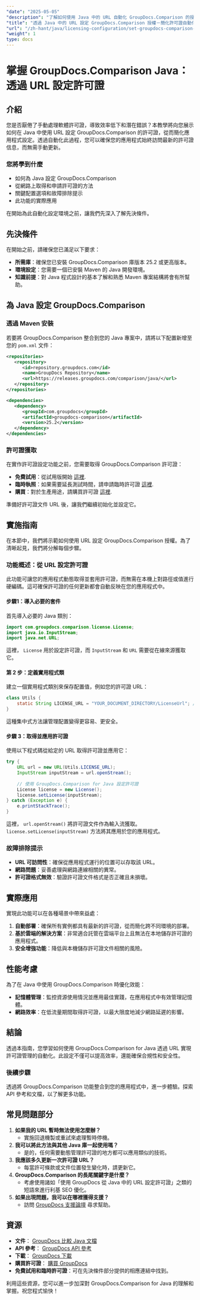 ```yaml
---
"date": "2025-05-05"
"description": "了解如何使用 Java 中的 URL 自動化 GroupDocs.Comparison 的授權。簡化您的設定並確保許可證始終保持最新。"
"title": "透過 Java 中的 URL 設定 GroupDocs.Comparison 授權－簡化許可證自動化"
"url": "/zh-hant/java/licensing-configuration/set-groupdocs-comparison-license-url-java/"
"weight": 1
type: docs
---
```

# 掌握 GroupDocs.Comparison Java：透過 URL 設定許可證

## 介紹

您是否厭倦了手動處理軟體許可證，導致效率低下和潛在錯誤？本教學將向您展示如何在 Java 中使用 URL 設定 GroupDocs.Comparison 的許可證，從而簡化應用程式設定。透過自動化此過程，您可以確保您的應用程式始終訪問最新的許可證信息，而無需手動更新。

### 您將學到什麼
- 如何為 Java 設定 GroupDocs.Comparison
- 從網路上取得和申請許可證的方法
- 關鍵配置選項和故障排除提示
- 此功能的實際應用

在開始為此自動化設定環境之前，讓我們先深入了解先決條件。

## 先決條件
在開始之前，請確保您已滿足以下要求：

- **所需庫**：確保您已安裝 GroupDocs.Comparison 庫版本 25.2 或更高版本。
- **環境設定**：您需要一個已安裝 Maven 的 Java 開發環境。
- **知識前提**：對 Java 程式設計的基本了解和熟悉 Maven 專案結構將會有所幫助。

## 為 Java 設定 GroupDocs.Comparison

### 透過 Maven 安裝
若要將 GroupDocs.Comparison 整合到您的 Java 專案中，請將以下配置新增至您的 `pom.xml` 文件：

```xml
<repositories>
   <repository>
      <id>repository.groupdocs.com</id>
      <name>GroupDocs Repository</name>
      <url>https://releases.groupdocs.com/comparison/java/</url>
   </repository>
</repositories>

<dependencies>
   <dependency>
      <groupId>com.groupdocs</groupId>
      <artifactId>groupdocs-comparison</artifactId>
      <version>25.2</version>
   </dependency>
</dependencies>
```

### 許可證獲取
在實作許可證設定功能之前，您需要取得 GroupDocs.Comparison 許可證：
- **免費試用**：從試用版開始 [這裡](https://releases。groupdocs.com/comparison/java/).
- **臨時執照**：如果需要延長測試時間，請申請臨時許可證 [這裡](https://purchase。groupdocs.com/temporary-license/).
- **購買**：對於生產用途，請購買許可證 [這裡](https://purchase。groupdocs.com/buy).

準備好許可證文件 URL 後，讓我們繼續初始化並設定它。

## 實施指南
在本節中，我們將示範如何使用 URL 設定 GroupDocs.Comparison 授權。為了清晰起見，我們將分解每個步驟。

### 功能概述：從 URL 設定許可證
此功能可讓您的應用程式動態取得並套用許可證，而無需在本機上對路徑或值進行硬編碼。這可確保許可證的任何更新都會自動反映在您的應用程式中。

#### 步驟1：導入必要的套件
首先導入必要的 Java 類別：

```java
import com.groupdocs.comparison.license.License;
import java.io.InputStream;
import java.net.URL;
```
這裡， `License` 用於設定許可證，而 `InputStream` 和 `URL` 需要從在線來源獲取它。

#### 第 2 步：定義實用程式類
建立一個實用程式類別來保存配置值，例如您的許可證 URL：

```java
class Utils {
    static String LICENSE_URL = "YOUR_DOCUMENT_DIRECTORY/LicenseUrl"; // 用實際許可證 URL 路徑替換
}
```
這種集中式方法讓管理配置變得更容易、更安全。

#### 步驟 3：取得並應用許可證
使用以下程式碼從給定的 URL 取得許可證並應用它：

```java
try {
    URL url = new URL(Utils.LICENSE_URL);
    InputStream inputStream = url.openStream();
    
    // 使用 GroupDocs.Comparison for Java 設定許可證
    License license = new License();
    license.setLicense(inputStream);
} catch (Exception e) {
    e.printStackTrace();
}
```
這裡， `url.openStream()` 將許可證文件作為輸入流獲取。 `license.setLicense(inputStream)` 方法將其應用於您的應用程式。

### 故障排除提示
- **URL 可訪問性**：確保從應用程式運行的位置可以存取該 URL。
- **網路問題**：妥善處理與網路連線相關的異常。
- **許可證格式無效**：驗證許可證文件格式是否正確且未損壞。

## 實際應用
實現此功能可以在各種場景中帶來益處：
1. **自動部署**：確保所有實例都具有最新的許可證，從而簡化跨不同環境的部署。
2. **基於雲端的解決方案**：非常適合託管在雲端平台上且無法在本地儲存許可證的應用程式。
3. **安全增強功能**：降低與本機儲存許可證文件相關的風險。

## 性能考慮
為了在 Java 中使用 GroupDocs.Comparison 時優化效能：
- **記憶體管理**：監控資源使用情況並應用最佳實踐，在應用程式中有效管理記憶體。
- **網路效率**：在低流量期間取得許可證，以最大限度地減少網路延遲的影響。

## 結論
透過本指南，您學習如何使用 GroupDocs.Comparison for Java 透過 URL 實現許可證管理的自動化。此設定不僅可以提高效率，還能確保合規性和安全性。

### 後續步驟
透過將 GroupDocs.Comparison 功能整合到您的應用程式中，進一步體驗。探索 API 參考和文檔，以了解更多功能。

## 常見問題部分
1. **如果我的 URL 暫時無法使用怎麼辦？**
   - 實施回退機製或重試來處理暫時停機。
2. **我可以將此方法與其他 Java 庫一起使用嗎？**
   - 是的，任何需要動態管理許可證的地方都可以應用類似的技術。
3. **我應該多久更新一次許可證 URL？**
   - 每當許可條款或文件位置發生變化時，請更新它。
4. **GroupDocs.Comparison 的長尾關鍵字是什麼？**
   - 考慮使用諸如「使用 GroupDocs 從 Java 中的 URL 設定許可證」之類的短語來進行利基 SEO 優化。
5. **如果出現問題，我可以在哪裡獲得支援？**
   - 訪問 [GroupDocs 支援論壇](https://forum.groupdocs.com/c/comparison) 尋求幫助。

## 資源
- **文件**： [GroupDocs 比較 Java 文檔](https://docs.groupdocs.com/comparison/java/)
- **API 參考**： [GroupDocs API 參考](https://reference.groupdocs.com/comparison/java/)
- **下載**： [GroupDocs 下載](https://releases.groupdocs.com/comparison/java/)
- **購買許可證**： [購買 GroupDocs](https://purchase.groupdocs.com/buy)
- **免費試用和臨時許可證**：可在先決條件部分提供的相應連結中找到。

利用這些資源，您可以進一步加深對 GroupDocs.Comparison for Java 的理解和掌握。祝您程式愉快！